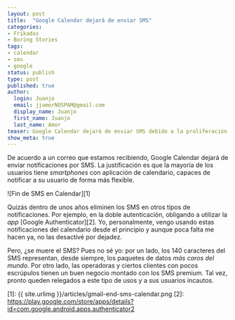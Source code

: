 ```yaml
---
layout: post
title:  "Google Calendar dejará de enviar SMS"
categories:
- Frikadas
- Boring Stories
tags:
- calendar
- sms
- google
status: publish
type: post
published: true
author:
  login: Juanjo
  email: jjamorNOSPAM@gmail.com
  display_name: Juanjo
  first_name: Juanjo
  last_name: Amor
teaser: Google Calendar dejará de enviar SMS debido a la proliferación de los smartphones
show_meta: true
---
```


De acuerdo a un correo que estamos recibiendo, Google Calendar dejará de
enviar notificaciones por SMS. La justificación es que la mayoría de los
usuarios tiene *smartphones* con aplicación de calendario, capaces de notificar
a su usuario de forma más flexible.

![Fin de SMS en Calendar][1]

Quizás dentro de unos años eliminen los SMS en otros tipos de notificaciones.
Por ejemplo, en la doble autenticación, obligando a utilizar la *app*
[Google Authenticator][2]. Yo, personalmente, vengo usando estas notificaciones
del calendario desde el principio y aunque poca falta me hacen ya,
no las desactivé por dejadez.

Pero, ¿se muere el SMS? Pues no sé yo: por un lado, los 140 caracteres
del SMS representan, desde siempre, los paquetes de datos *más caros del mundo*.
Por otro lado, las operadoras y ciertos clientes con pocos escrúpulos
tienen un buen negocio montado con los SMS premium. Tal vez, pronto
queden relegados a este tipo de usos y a sus usuarios incautos.

[1]: {{ site.urlimg }}/articles/gmail-end-sms-calendar.png
[2]: https://play.google.com/store/apps/details?id=com.google.android.apps.authenticator2

